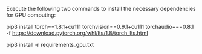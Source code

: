 Execute the following two commands to install the necessary dependencies for GPU computing:

pip3 install torch==1.8.1+cu111 torchvision==0.9.1+cu111 torchaudio===0.8.1 -f https://download.pytorch.org/whl/lts/1.8/torch_lts.html

pip3 install -r requirements_gpu.txt